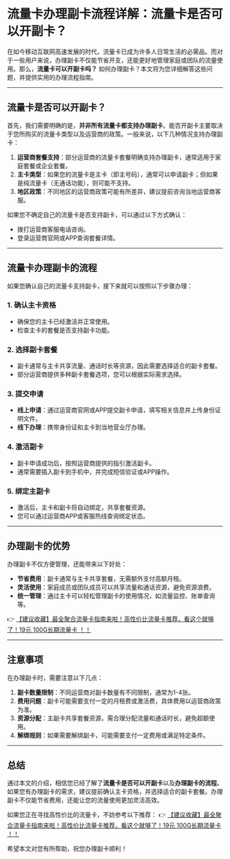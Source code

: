 # 流量卡办理副卡流程详解：流量卡是否可以开副卡？

在如今移动互联网高速发展的时代，流量卡已成为许多人日常生活的必需品。而对于一些用户来说，办理副卡不仅能节省开支，还能更好地管理家庭或团队的流量使用。那么，**流量卡可以开副卡吗？** 如何办理副卡？本文将为您详细解答这些问题，并提供实用的办理流程指南。

---

## 流量卡是否可以开副卡？

首先，我们需要明确的是，**并非所有流量卡都支持办理副卡**。能否开副卡主要取决于您所购买的流量卡类型以及运营商的政策。一般来说，以下几种情况支持办理副卡：

1. **运营商套餐支持**：部分运营商的流量卡套餐明确支持办理副卡，通常适用于家庭套餐或企业套餐。
2. **主卡类型**：如果您的流量卡是主卡（即主号码），通常可以申请副卡；但如果是纯流量卡（无通话功能），则可能不支持。
3. **地区政策**：不同地区的运营商政策可能有所差异，建议提前咨询当地运营商客服。

如果您不确定自己的流量卡是否支持副卡，可以通过以下方式确认：
- 拨打运营商客服电话咨询。
- 登录运营商官网或APP查询套餐详情。

---

## 流量卡办理副卡的流程

如果您确认自己的流量卡支持副卡，接下来就可以按照以下步骤办理：

### 1. **确认主卡资格**
   - 确保您的主卡已经激活并正常使用。
   - 检查主卡的套餐是否支持副卡功能。

### 2. **选择副卡套餐**
   - 副卡通常与主卡共享流量、通话时长等资源，因此需要选择适合的副卡套餐。
   - 部分运营商提供多种副卡套餐选项，您可以根据实际需求选择。

### 3. **提交申请**
   - **线上申请**：通过运营商官网或APP提交副卡申请，填写相关信息并上传身份证明文件。
   - **线下办理**：携带身份证和主卡到当地营业厅办理。

### 4. **激活副卡**
   - 副卡申请成功后，按照运营商提供的指引激活副卡。
   - 通常需要插入副卡到手机中，并完成短信验证或APP操作。

### 5. **绑定主副卡**
   - 激活后，主卡和副卡将自动绑定，共享套餐资源。
   - 您可以通过运营商APP或客服热线查询绑定状态。

---

## 办理副卡的优势

办理副卡不仅方便管理，还能带来以下好处：
- **节省费用**：副卡通常与主卡共享套餐，无需额外支付高额月租。
- **灵活使用**：家庭成员或团队成员可以共享流量和通话资源，避免资源浪费。
- **统一管理**：通过主卡可以轻松管理副卡的使用情况，如流量监控、账单查询等。

👉 [【建议收藏】最全聚合流量卡指南来啦！高性价比流量卡推荐，看这个就够了！19元 100G长期流量卡 ！！](https://bit.ly/Liuliangka)

---

## 注意事项

在办理副卡时，需要注意以下几点：
1. **副卡数量限制**：不同运营商对副卡数量有不同限制，通常为1-4张。
2. **费用问题**：副卡可能需要支付一定的月租费或激活费，具体费用以运营商政策为准。
3. **资源分配**：主副卡共享套餐资源，需合理分配流量和通话时长，避免超额使用。
4. **解绑规则**：如果需要解绑副卡，可能需要支付一定费用或满足特定条件。

---

## 总结

通过本文的介绍，相信您已经了解了**流量卡是否可以开副卡**以及**办理副卡的流程**。如果您有办理副卡的需求，建议提前确认主卡资格，并选择适合的副卡套餐。办理副卡不仅能节省费用，还能让您的流量使用更加灵活高效。

如果您正在寻找高性价比的流量卡，不妨参考以下推荐：
👉 [【建议收藏】最全聚合流量卡指南来啦！高性价比流量卡推荐，看这个就够了！19元 100G长期流量卡 ！！](https://bit.ly/Liuliangka)

希望本文对您有所帮助，祝您办理副卡顺利！